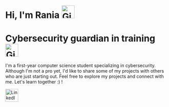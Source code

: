 # Hi, I'm Rania <img src="https://media1.giphy.com/media/v1.Y2lkPTc5MGI3NjExczg5NzJrMmpqNzZmMzM4Z3ppejI0ejU0NGRzcHZmYmxxbjBiNTB6dCZlcD12MV9pbnRlcm5hbF9naWZfYnlfaWQmY3Q9Zw/Cmr1OMJ2FN0B2/giphy.gif" width="40" height="40" alt="Gif"> 
# Cybersecurity guardian in training <img src="https://media3.giphy.com/media/v1.Y2lkPTc5MGI3NjExeDhhcTN1dHdyY21vZjJieDljeWs1ODFpaHExczRnbTk2dnBienc2MiZlcD12MV9pbnRlcm5hbF9naWZfYnlfaWQmY3Q9Zw/txP2ffxGUvkcmVxbio/giphy.gif" width="40" height="40" alt="Gif2"> 
I'm a first-year computer science student specializing in cybersecurity. 
Although I'm not a pro yet, I'd like to share some of my projects with others who are just starting out. 
Feel free to explore my projects and connect with me. Let's learn together :) !

<a href="https://www.linkedin.com/in/rania-selam-573514293/" target="_blank">
  <img src="https://fr.vecteezy.com/png/18930587-logo-linkedin-png-icone-linkedin-png-transparent" alt="LinkedIn" style="width:40px;height:40px;margin-right:10px;">
</a>
<!--
## Getting Started

These instructions will get you a copy of the project up and running on your local machine for development and testing purposes. See deployment for notes on how to deploy the project on a live system.

### Prerequisites

The things you need before installing the software.

* You need this
* And you need this
* Oh, and don't forget this

### Installation

A step by step guide that will tell you how to get the development environment up and running.

```
$ First step
$ Another step
$ Final step
```

## Usage

A few examples of useful commands and/or tasks.

```
$ First example
$ Second example
$ And keep this in mind
```

## Deployment

Additional notes on how to deploy this on a live or release system. Explaining the most important branches, what pipelines they trigger and how to update the database (if anything special).

### Server

* Live:
* Release:
* Development:

### Branches

* Master:
* Feature:
* Bugfix:
* etc...

## Additional Documentation and Acknowledgments

* Project folder on server:
* Confluence link:
* Asana board:
* etc...

<!--
**RaniaSelam/RaniaSelam** is a ✨ _special_ ✨ repository because its `README.md` (this file) appears on your GitHub profile.

Here are some ideas to get you started:

- 🔭 I’m currently working on ...
- 🌱 I’m currently learning ...
- 👯 I’m looking to collaborate on ...
- 🤔 I’m looking for help with ...
- 💬 Ask me about ...
- 📫 How to reach me: ...
- 😄 Pronouns: ...
- ⚡ Fun fact: ...
-->
